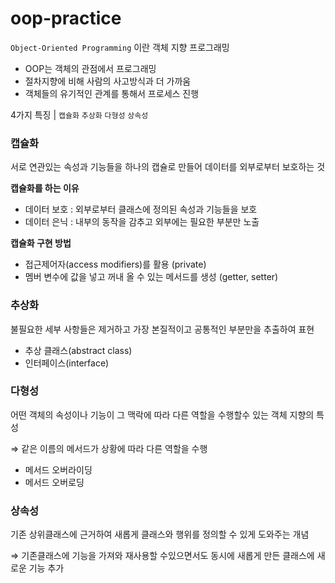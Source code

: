# oop-practice
`Object-Oriented Programming` 이란 객체 지향 프로그래밍
- OOP는 객체의 관점에서 프로그래밍
- 절차지향에 비해 사람의 사고방식과 더 가까움
- 객체들의 유기적인 관계를 통해서 프로세스 진행

4가지 특징 | `캡슐화` `추상화` `다형성` `상속성`

### 캡슐화
서로 연관있는 속성과 기능들을 하나의 캡슐로 만들어 데이터를 외부로부터 보호하는 것

**캡슐화를 하는 이유**
- 데이터 보호 : 외부로부터 클래스에 정의된 속성과 기능들을 보호
- 데이터 은닉 : 내부의 동작을 감추고 외부에는 필요한 부분만 노출

**캡슐화 구현 방법**
- 접근제어자(access modifiers)를 활용 (private)
- 멤버 변수에 값을 넣고 꺼내 올 수 있는 메서드를 생성 (getter, setter)

### 추상화
불필요한 세부 사항들은 제거하고 가장 본질적이고 공통적인 부분만을 추출하여 표현
- 추상 클래스(abstract class)
- 인터페이스(interface)

### 다형성
어떤 객체의 속성이나 기능이 그 맥락에 따라 다른 역할을 수행할수 있는 객체 지향의 특성

⇒ 같은 이름의 메서드가 상황에 따라 다른 역할을 수행
- 메서드 오버라이딩
- 메서드 오버로딩

### 상속성
기존 상위클래스에 근거하여 새롭게 클래스와 행위를 정의할 수 있게 도와주는 개념

⇒ 기존클래스에 기능을 가져와 재사용할 수있으면서도 동시에 새롭게 만든 클래스에 새로운 기능 추가
